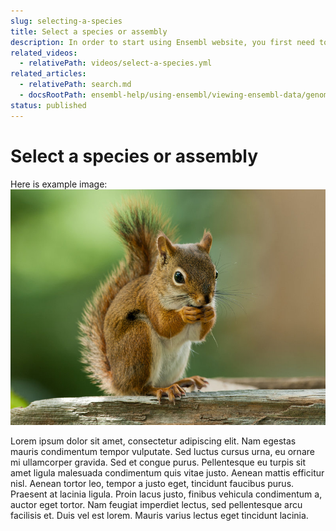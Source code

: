 ```yaml
---
slug: selecting-a-species
title: Select a species or assembly
description: In order to start using Ensembl website, you first need to select a species.
related_videos:
  - relativePath: videos/select-a-species.yml
related_articles:
  - relativePath: search.md
  - docsRootPath: ensembl-help/using-ensembl/viewing-ensembl-data/genome-browser/using-the-genome-browser.md
status: published
---
```


# Select a species or assembly

Here is example image: ![image](media/american-red-squirrel.jpg)

Lorem ipsum dolor sit amet, consectetur adipiscing elit. Nam egestas mauris condimentum tempor vulputate. Sed luctus cursus urna, eu ornare mi ullamcorper gravida. Sed et congue purus. Pellentesque eu turpis sit amet ligula malesuada condimentum quis vitae justo. Aenean mattis efficitur nisl. Aenean tortor leo, tempor a justo eget, tincidunt faucibus purus. Praesent at lacinia ligula. Proin lacus justo, finibus vehicula condimentum a, auctor eget tortor. Nam feugiat imperdiet lectus, sed pellentesque arcu facilisis et. Duis vel est lorem. Mauris varius lectus eget tincidunt lacinia.
